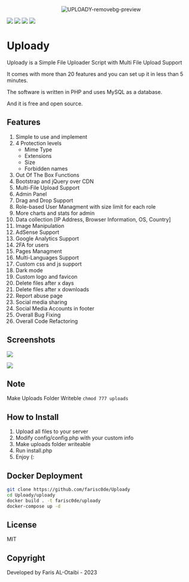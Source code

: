 <div align="center">
   <img src="https://i.ibb.co/qMSh4gN/UPLOADY-removebg-preview.png" alt="UPLOADY-removebg-preview" border="0">
</div>

![](https://img.shields.io/github/license/farisc0de/Uploady) ![](https://img.shields.io/github/v/release/farisc0de/Uploady) ![](https://img.shields.io/github/repo-size/farisc0de/Uploady) ![](https://img.shields.io/badge/PHP-777BB4?style=for-the-badge&logo=php&logoColor=white)

# Uploady

Uploady is a Simple File Uploader Script with Multi File Upload Support

It comes with more than 20 features and you can set up it in less than 5 minutes.

The software is written in PHP and uses MySQL as a database.

And it is free and open source.

## Features

1. Simple to use and implement
2. 4 Protection levels
   - Mime Type
   - Extensions
   - Size
   - Forbidden names
3. Out Of The Box Functions
4. Bootstrap and jQuery over CDN
5. Multi-File Upload Support
6. Admin Panel
7. Drag and Drop Support
8. Role-based User Managment with size limit for each role
9. More charts and stats for admin
10. Data collection [IP Address, Browser Information, OS, Country]
11. Image Manipulation
12. AdSense Support
13. Google Analytics Support
14. 2FA for users
15. Pages Managment
16. Multi-Languages Support
17. Custom css and js support
18. Dark mode
19. Custom logo and favicon
20. Delete files after x days
21. Delete files after x downloads
22. Report abuse page
23. Social media sharing
24. Social Media Accounts in footer
25. Overall Bug Fixing
26. Overall Code Refactoring

## Screenshots

![](https://i.imgur.com/ropeZWD.png)

![](https://i.imgur.com/fTe1FCZ.png)

## Note

Make Uploads Folder Writeble `chmod 777 uploads`

## How to Install

1. Upload all files to your server
2. Modify config/config.php with your custom info
3. Make uploads folder writeable
4. Run install.php
5. Enjoy (:

## Docker Deployment

```bash
git clone https://github.com/farisc0de/Uploady
cd Uploady/uploady
docker build . -t farisc0de/uploady
docker-compose up -d
```

## License

MIT

## Copyright

Developed by Faris AL-Otaibi - 2023
